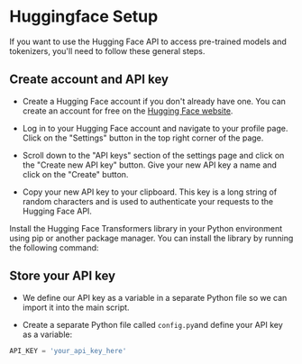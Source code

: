 # Huggingface Setup

If you want to use the Hugging Face API to access pre-trained models and tokenizers, you'll need to follow these general steps.

## Create account and API key

- Create a Hugging Face account if you don't already have one. You can create an account for free on the [Hugging Face website](https://huggingface.co/).

- Log in to your Hugging Face account and navigate to your profile page. Click on the "Settings" button in the top right corner of the page.

- Scroll down to the "API keys" section of the settings page and click on the "Create new API key" button. Give your new API key a name and click on the "Create" button.

- Copy your new API key to your clipboard. This key is a long string of random characters and is used to authenticate your requests to the Hugging Face API.

Install the Hugging Face Transformers library in your Python environment using pip or another package manager. You can install the library by running the following command:

## Store your API key

- We define our API key as a variable in a separate Python file so we can import it into the main script. 

- Create a separate Python file called `config.py`and define your API key as a variable:

```python
API_KEY = 'your_api_key_here'
```



